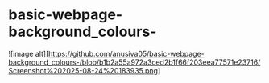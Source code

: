# basic-webpage-background_colours-

![image alt][https://github.com/anusiva05/basic-webpage-background_colours-/blob/b1b2a55a972a3ced2b1f66f203eea77571e23716/Screenshot%202025-08-24%20183935.png]

